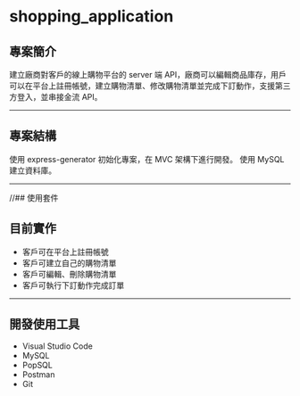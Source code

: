 # shopping_application

## 專案簡介

建立廠商對客戶的線上購物平台的 server 端 API，廠商可以編輯商品庫存，用戶可以在平台上註冊帳號，建立購物清單、修改購物清單並完成下訂動作，支援第三方登入，並串接金流 API。

---

## 專案結構

使用 express-generator 初始化專案，在 MVC 架構下進行開發。
使用 MySQL 建立資料庫。

---

//## 使用套件

## 目前實作

- 客戶可在平台上註冊帳號
- 客戶可建立自己的購物清單
- 客戶可編輯、刪除購物清單
- 客戶可執行下訂動作完成訂單

---

## 開發使用工具

- Visual Studio Code
- MySQL
- PopSQL
- Postman
- Git
